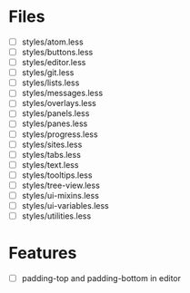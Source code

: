 # Files
- [ ] styles/atom.less
- [ ] styles/buttons.less
- [ ] styles/editor.less
- [ ] styles/git.less
- [ ] styles/lists.less
- [ ] styles/messages.less
- [ ] styles/overlays.less
- [ ] styles/panels.less
- [ ] styles/panes.less
- [ ] styles/progress.less
- [ ] styles/sites.less
- [ ] styles/tabs.less
- [ ] styles/text.less
- [ ] styles/tooltips.less
- [ ] styles/tree-view.less
- [ ] styles/ui-mixins.less
- [ ] styles/ui-variables.less
- [ ] styles/utilities.less

# Features
- [ ] padding-top and padding-bottom in editor
